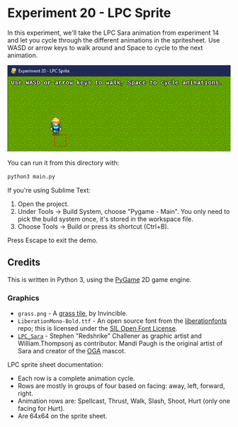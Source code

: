 # Experiment 20 - LPC Sprite

In this experiment, we'll take the LPC Sara animation from experiment 14 and
let you cycle through the different animations in the spritesheet. Use WASD or
arrow keys to walk around and Space to cycle to the next animation.

![Experiment 20 - Animated Sprite](experiment-20.png)

You can run it from this directory with:

```sh
python3 main.py
```

If you're using Sublime Text:

1. Open the project.
1. Under Tools -> Build System, choose "Pygame - Main". You only need to pick
   the build system once, it's stored in the workspace file.
1. Choose Tools -> Build or press its shortcut (Ctrl+B).

Press Escape to exit the demo.

## Credits

This is written in Python 3, using the [PyGame](https://www.pygame.org/news) 2D
game engine.
### Graphics

* `grass.png` - A
  [grass tile](https://opengameart.org/content/grass-tiles-0), by Invincible.
* `LiberationMono-Bold.ttf` - An open source font from the
  [liberationfonts](https://github.com/liberationfonts/liberation-fonts) repo;
  this is licensed under the
  [SIL Open Font License](https://github.com/liberationfonts/liberation-fonts/blob/master/LICENSE).
* [`LPC_Sara`](https://opengameart.org/content/lpc-sara) - Stephen "Redshrike"
  Challener as graphic artist and William.Thompsonj as contributor. Mandi Paugh
  is the original artist of Sara and creator of the
  [OGA](https://opengameart.org/) mascot.

LPC sprite sheet documentation:

* Each row is a complete animation cycle.
* Rows are mostly in groups of four based on facing: away, left, forward, right.
* Animation rows are: Spellcast, Thrust, Walk, Slash, Shoot, Hurt (only one
  facing for Hurt).
* Are 64x64 on the sprite sheet.
